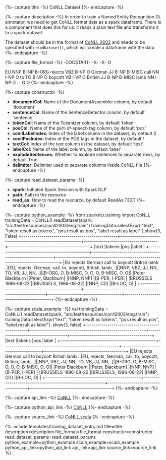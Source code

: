 {%- capture title -%}
CoNLL Dataset
{%- endcapture -%}

{%- capture description -%}
In order to train a Named Entity Recognition DL annotator, we need to get CoNLL format data as a spark dataframe. There is a component that does this for us: it reads a plain text file and transforms it to a spark dataset.

The dataset should be in the format of [CoNLL 2003](https://www.clips.uantwerpen.be/conll2003/ner/) and needs to be specified with `readDataset()`, which will create a dataframe with the data.
{%- endcapture -%}

{%- capture file_format -%}
-DOCSTART- -X- -X- O

EU NNP B-NP B-ORG
rejects VBZ B-VP O
German JJ B-NP B-MISC
call NN I-NP O
to TO B-VP O
boycott VB I-VP O
British JJ B-NP B-MISC
lamb NN I-NP O
. . O O
{%- endcapture -%}


{%- capture constructor -%}
- **documentCol:** Name of the DocumentAssembler column, by default ‘document’
- **sentenceCol:** Name of the SentenceDetector column, by default ‘sentence’
- **tokenCol:** Name of the Tokenizer column, by default ‘token’
- **posCol:** Name of the part-of-speech tag column, by default ‘pos’
- **conllLabelIndex:** Index of the label column in the dataset, by default 3
- **conllPosIndex:** Index of the POS tags in the dataset, by default 1
- **textCol:** Index of the text column in the dataset, by default ‘text’
- **labelCol:** Name of the label column, by default ‘label’
- **explodeSentences:** Whether to explode sentences to separate rows, by default True
- **delimiter:** Delimiter used to separate columns inside CoNLL file
{%- endcapture -%}

{%- capture read_dataset_params -%}
- **spark**: Initiated Spark Session with Spark NLP
- **path**: Path to the resource
- **read_as**: How to read the resource, by default ReadAs.TEXT
{%- endcapture -%}

{%- capture python_example -%}
from sparknlp.training import CoNLL
trainingData = CoNLL().readDataset(spark, "src/test/resources/conll2003/eng.train")
trainingData.selectExpr(
    "text",
    "token.result as tokens",
    "pos.result as pos",
    "label.result as label"
).show(3, False)
+------------------------------------------------+----------------------------------------------------------+-------------------------------------+-----------------------------------------+
|text                                            |tokens                                                    |pos                                  |label                                    |
+------------------------------------------------+----------------------------------------------------------+-------------------------------------+-----------------------------------------+
|EU rejects German call to boycott British lamb .|[EU, rejects, German, call, to, boycott, British, lamb, .]|[NNP, VBZ, JJ, NN, TO, VB, JJ, NN, .]|[B-ORG, O, B-MISC, O, O, O, B-MISC, O, O]|
|Peter Blackburn                                 |[Peter, Blackburn]                                        |[NNP, NNP]                           |[B-PER, I-PER]                           |
|BRUSSELS 1996-08-22                             |[BRUSSELS, 1996-08-22]                                    |[NNP, CD]                            |[B-LOC, O]                               |
+------------------------------------------------+----------------------------------------------------------+-------------------------------------+-----------------------------------------+
{%- endcapture -%}

{%- capture scala_example -%}
val trainingData = CoNLL().readDataset(spark, "src/test/resources/conll2003/eng.train")
trainingData.selectExpr("text", "token.result as tokens", "pos.result as pos", "label.result as label")
  .show(3, false)
+------------------------------------------------+----------------------------------------------------------+-------------------------------------+-----------------------------------------+
|text                                            |tokens                                                    |pos                                  |label                                    |
+------------------------------------------------+----------------------------------------------------------+-------------------------------------+-----------------------------------------+
|EU rejects German call to boycott British lamb .|[EU, rejects, German, call, to, boycott, British, lamb, .]|[NNP, VBZ, JJ, NN, TO, VB, JJ, NN, .]|[B-ORG, O, B-MISC, O, O, O, B-MISC, O, O]|
|Peter Blackburn                                 |[Peter, Blackburn]                                        |[NNP, NNP]                           |[B-PER, I-PER]                           |
|BRUSSELS 1996-08-22                             |[BRUSSELS, 1996-08-22]                                    |[NNP, CD]                            |[B-LOC, O]                               |
+------------------------------------------------+----------------------------------------------------------+-------------------------------------+-----------------------------------------+
{%- endcapture -%}

{%- capture api_link -%}
[CoNLL](/api/com/johnsnowlabs/nlp/training/CoNLL.html)
{%- endcapture -%}

{%- capture python_api_link -%}
[CoNLL](/api/python/reference/autosummary/sparknlp.training.CoNLL.html)
{%- endcapture -%}

{%- capture source_link -%}
[CoNLL.scala](https://github.com/JohnSnowLabs/spark-nlp/tree/master/src/main/scala/com/johnsnowlabs/nlp/training/CoNLL.scala)
{%- endcapture -%}

{% include templates/training_dataset_entry.md
title=title
description=description
file_format=file_format
constructor=constructor
read_dataset_params=read_dataset_params
python_example=python_example
scala_example=scala_example
python_api_link=python_api_link
api_link=api_link
source_link=source_link
%}